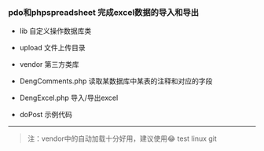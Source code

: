 ### pdo和phpspreadsheet 完成excel数据的导入和导出

- lib 自定义操作数据库类
- upload 文件上传目录
- vendor 第三方类库
- DengComments.php 读取某数据库中某表的注释和对应的字段

- DengExcel.php 导入/导出excel
- doPost 示例代码

---------
>注：vendor中的自动加载十分好用，建议使用😂
test linux git
